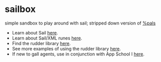 # sailbox

simple sandbox to play around with sail; stripped down version of [%pals](https://github.com/Fang-/suite/blob/11b505ef78a65512ed6ccc7ff77551188499d5b7/app/pals.hoon)

- Learn about Sail [here](https://developers.urbit.org/guides/additional/sail).
- Learn about Sail/XML runes [here](https://developers.urbit.org/reference/hoon/rune/mic).
- Find the rudder library [here](https://github.com/Fang-/suite/blob/11b505ef78a65512ed6ccc7ff77551188499d5b7/lib/rudder.hoon).
- See more examples of using the rudder library [here](https://github.com/Fang-/suite/tree/11b505ef78a65512ed6ccc7ff77551188499d5b7/lib/rudder).
- If new to gall agents, use in conjunction with App School I [here](https://developers.urbit.org/guides/core/app-school).
